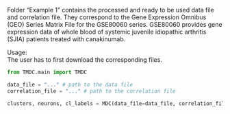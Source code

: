Folder “Example 1” contains the processed and ready to be used data file and correlation file. 
They correspond to the Gene Expression Omnibus (GEO) Series Matrix File for the GSE80060 series. 
GSE80060 provides gene expression data of whole blood of systemic juvenile idiopathic arthritis (SJIA) patients treated with canakinumab.

Usage:  
The user has to first download the corresponding files.

```python
from TMDC.main import TMDC

data_file = "..." # path to the data file
correlation_file = "..." # path to the correlation file

clusters, neurons, cl_labels = MDC(data_file=data_file, correlation_file=correlation_file, n_neurons=-1, distance="euclidean", imputation="none", pca="elbow", verbose=2)
```  
